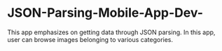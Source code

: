 # JSON-Parsing-Mobile-App-Dev-
This app emphasizes on getting data through JSON parsing. In this app, user can browse images belonging to various categories.
